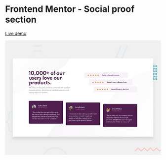 # Frontend Mentor - Social proof section

[Live demo](https://ahmed-soultan.github.io/Frontend-mentor-challenges/social-proof-section/)

![Design preview for the Social proof section coding challenge](./design/desktop-preview.jpg)
